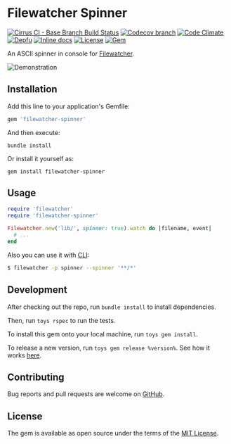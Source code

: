 # Filewatcher Spinner

[![Cirrus CI - Base Branch Build Status](https://img.shields.io/cirrus/github/filewatcher/filewatcher-spinner?style=flat-square)](https://cirrus-ci.com/github/filewatcher/filewatcher-spinner)
[![Codecov branch](https://img.shields.io/codecov/c/github/filewatcher/filewatcher-spinner/master.svg?style=flat-square)](https://codecov.io/gh/filewatcher/filewatcher-spinner)
[![Code Climate](https://img.shields.io/codeclimate/maintainability/filewatcher/filewatcher-spinner.svg?style=flat-square)](https://codeclimate.com/github/filewatcher/filewatcher-spinner)
[![Depfu](https://img.shields.io/depfu/filewatcher/filewatcher-spinner?style=flat-square)](https://depfu.com/repos/github/filewatcher/filewatcher-spinner)
[![Inline docs](https://inch-ci.org/github/filewatcher/filewatcher-spinner.svg?branch=master)](https://inch-ci.org/github/filewatcher/filewatcher-spinner)
[![License](https://img.shields.io/github/license/filewatcher/filewatcher-spinner.svg?style=flat-square)](https://github.com/filewatcher/filewatcher-spinner/blob/master/LICENSE.txt)
[![Gem](https://img.shields.io/gem/v/filewatcher-spinner.svg?style=flat-square)](https://rubygems.org/gems/filewatcher-spinner)

An ASCII spinner in console for [Filewatcher](https://github.com/filewatcher/filewatcher).

![Demonstration](https://i.imgur.com/2dzqw8e.gif)

## Installation

Add this line to your application's Gemfile:

```ruby
gem 'filewatcher-spinner'
```

And then execute:

```shell
bundle install
```

Or install it yourself as:

```shell
gem install filewatcher-spinner
```

## Usage

```ruby
require 'filewatcher'
require 'filewatcher-spinner'

Filewatcher.new('lib/', spinner: true).watch do |filename, event|
  # ...
end
```

Also you can use it with [CLI](https://github.com/filewatcher/filewatcher-cli):

```sh
$ filewatcher -p spinner --spinner '**/*'
```

## Development

After checking out the repo, run `bundle install` to install dependencies.

Then, run `toys rspec` to run the tests.

To install this gem onto your local machine, run `toys gem install`.

To release a new version, run `toys gem release %version%`.
See how it works [here](https://github.com/AlexWayfer/gem_toys#release).

## Contributing

Bug reports and pull requests are welcome on [GitHub](https://github.com/filewatcher/filewatcher-spinner).

## License

The gem is available as open source under the terms of the
[MIT License](https://opensource.org/licenses/MIT).
